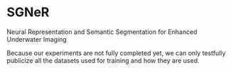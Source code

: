 # SGNeR
Neural Representation and Semantic Segmentation for Enhanced Underwater Imaging

Because our experiments are not fully completed yet, we can only testfully publicize all the datasets used for training and how they are used.
